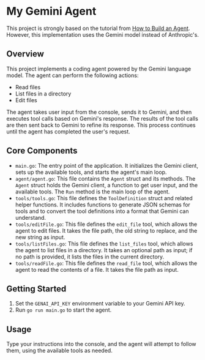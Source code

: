# My Gemini Agent

This project is strongly based on the tutorial from [How to Build an Agent](https://ampcode.com/how-to-build-an-agent). However, this implementation uses the Gemini model instead of Anthropic's.

## Overview

This project implements a coding agent powered by the Gemini language model. The agent can perform the following actions:

*   Read files
*   List files in a directory
*   Edit files

The agent takes user input from the console, sends it to Gemini, and then executes tool calls based on Gemini's response. The results of the tool calls are then sent back to Gemini to refine its response. This process continues until the agent has completed the user's request.

## Core Components

*   `main.go`: The entry point of the application. It initializes the Gemini client, sets up the available tools, and starts the agent's main loop.
*   `agent/agent.go`: This file contains the `Agent` struct and its methods. The `Agent` struct holds the Gemini client, a function to get user input, and the available tools. The `Run` method is the main loop of the agent.
*   `tools/tools.go`: This file defines the `ToolDefinition` struct and related helper functions. It includes functions to generate JSON schemas for tools and to convert the tool definitions into a format that Gemini can understand.
*   `tools/editFile.go`: This file defines the `edit_file` tool, which allows the agent to edit files. It takes the file path, the old string to replace, and the new string as input.
*   `tools/listFiles.go`: This file defines the `list_files` tool, which allows the agent to list files in a directory. It takes an optional path as input; if no path is provided, it lists the files in the current directory.
*   `tools/readFile.go`: This file defines the `read_file` tool, which allows the agent to read the contents of a file. It takes the file path as input.

## Getting Started

1.  Set the `GENAI_API_KEY` environment variable to your Gemini API key.
2.  Run `go run main.go` to start the agent.

## Usage

Type your instructions into the console, and the agent will attempt to follow them, using the available tools as needed.
